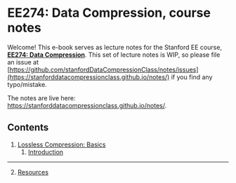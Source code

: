 # EE274: Data Compression, course notes

Welcome! This e-book serves as lecture notes for the Stanford EE course, [**EE274: Data Compression**](https://stanforddatacompressionclass.github.io/Fall22/). This set of lecture notes is WIP, so please file an issue at [https://github.com/stanfordDataCompressionClass/notes/issues](https://stanforddatacompressionclass.github.io/notes/) if you find any typo/mistake. 

The notes are live here: https://stanforddatacompressionclass.github.io/notes/.

## Contents
1. [Lossless Compression: Basics](./lossless_iid/intro.md)
    1. [Introduction](./lossless_iid/intro.md)

---
2. [Resources](./resources.md)

